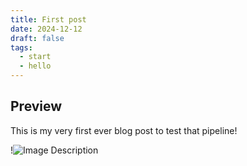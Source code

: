 ```yaml
---
title: First post
date: 2024-12-12
draft: false
tags:
  - start
  - hello
---
```


## Preview
This is my very first ever blog post to test that pipeline!

!![Image Description](/images/Pasted%20image%2020241212213238.png)